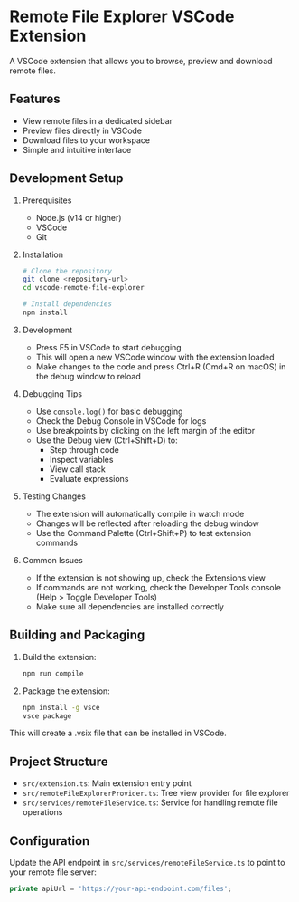 # Remote File Explorer VSCode Extension

A VSCode extension that allows you to browse, preview and download remote files.

## Features

- View remote files in a dedicated sidebar
- Preview files directly in VSCode
- Download files to your workspace
- Simple and intuitive interface

## Development Setup

1. Prerequisites
   - Node.js (v14 or higher)
   - VSCode
   - Git

2. Installation
   ```bash
   # Clone the repository
   git clone <repository-url>
   cd vscode-remote-file-explorer

   # Install dependencies
   npm install
   ```

3. Development
   - Press F5 in VSCode to start debugging
   - This will open a new VSCode window with the extension loaded
   - Make changes to the code and press Ctrl+R (Cmd+R on macOS) in the debug window to reload

4. Debugging Tips
   - Use `console.log()` for basic debugging
   - Check the Debug Console in VSCode for logs
   - Use breakpoints by clicking on the left margin of the editor
   - Use the Debug view (Ctrl+Shift+D) to:
     - Step through code
     - Inspect variables
     - View call stack
     - Evaluate expressions

5. Testing Changes
   - The extension will automatically compile in watch mode
   - Changes will be reflected after reloading the debug window
   - Use the Command Palette (Ctrl+Shift+P) to test extension commands

6. Common Issues
   - If the extension is not showing up, check the Extensions view
   - If commands are not working, check the Developer Tools console (Help > Toggle Developer Tools)
   - Make sure all dependencies are installed correctly

## Building and Packaging

1. Build the extension:
   ```bash
   npm run compile
   ```

2. Package the extension:
   ```bash
   npm install -g vsce
   vsce package
   ```

This will create a .vsix file that can be installed in VSCode.

## Project Structure

- `src/extension.ts`: Main extension entry point
- `src/remoteFileExplorerProvider.ts`: Tree view provider for file explorer
- `src/services/remoteFileService.ts`: Service for handling remote file operations

## Configuration

Update the API endpoint in `src/services/remoteFileService.ts` to point to your remote file server:

```typescript
private apiUrl = 'https://your-api-endpoint.com/files';
```
